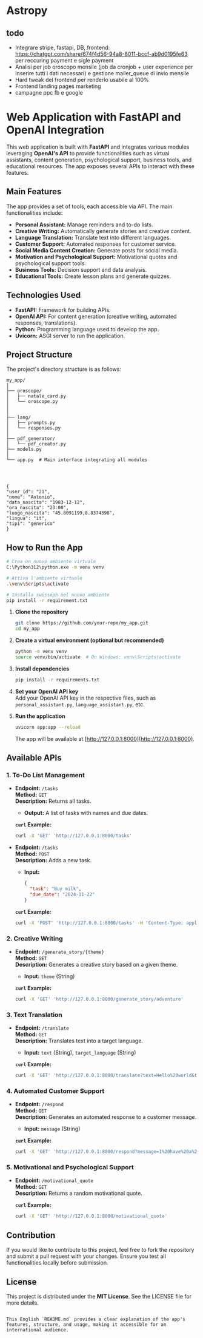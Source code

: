 # Astropy

## todo

- Integrare stripe, fastapi, DB, frontend: https://chatgpt.com/share/674f4d56-94a8-8011-bccf-ab9d0195fe63 per reccuring payment e sigle payment
- Analisi per job oroscopo mensile (job da cronjob + user experience per inserire tutti i dati necessari) e gestione mailer_queue di invio mensile
- Hard tweak del frontend per renderlo usabile al 100%
- Frontend landing pages marketing
- campagne ppc fb e google

# Web Application with FastAPI and OpenAI Integration  

This web application is built with **FastAPI** and integrates various modules leveraging **OpenAI's API** to provide functionalities such as virtual assistants, content generation, psychological support, business tools, and educational resources. The app exposes several APIs to interact with these features.

## Main Features  

The app provides a set of tools, each accessible via API. The main functionalities include:  

- **Personal Assistant:** Manage reminders and to-do lists.  
- **Creative Writing:** Automatically generate stories and creative content.  
- **Language Translation:** Translate text into different languages.  
- **Customer Support:** Automated responses for customer service.  
- **Social Media Content Creation:** Generate posts for social media.  
- **Motivation and Psychological Support:** Motivational quotes and psychological support tools.  
- **Business Tools:** Decision support and data analysis.  
- **Educational Tools:** Create lesson plans and generate quizzes.  

## Technologies Used  

- **FastAPI:** Framework for building APIs.  
- **OpenAI API:** For content generation (creative writing, automated responses, translations).  
- **Python:** Programming language used to develop the app.  
- **Uvicorn:** ASGI server to run the application.  

## Project Structure  

The project's directory structure is as follows:  

```
my_app/
│
├── oroscope/  
│   ├── natale_card.py 
│   └── oroscope.py  
│     
│
├── lang/  
│   ├── prompts.py  
│   └── responses.py   
│
├── pdf_generator/  
│   └── pdf_creator.py   
├── models.py    
│
└── app.py  # Main interface integrating all modules




{
"user_id": "21",
"nome": "Antonio",
"data_nascita": "1983-12-12",
"ora_nascita": "23:00",
"luogo_nascita": "45.8091199,8.8374398",
"lingua": "it",
"tipi": "generico"
}
```



## How to Run the App  
```bash
# Crea un nuovo ambiente virtuale
C:\Python312\python.exe -m venv venv

# Attiva l'ambiente virtuale
.\venv\Scripts\activate

# Installa swisseph nel nuovo ambiente
pip install -r requirement.txt
```

1. **Clone the repository**  
   ```bash  
   git clone https://github.com/your-repo/my_app.git  
   cd my_app  
   ```

2. **Create a virtual environment (optional but recommended)**  
   ```bash  
   python -m venv venv  
   source venv/bin/activate  # On Windows: venv\Scripts\activate  
   ```

3. **Install dependencies**  
   ```bash  
   pip install -r requirements.txt  
   ```

4. **Set your OpenAI API key**  
   Add your OpenAI API key in the respective files, such as `personal_assistant.py`, `language_assistant.py`, etc.  

5. **Run the application**  
   ```bash  
   uvicorn app:app --reload  
   ```  

   The app will be available at [http://127.0.0.1:8000](http://127.0.0.1:8000).  

## Available APIs  

### **1. To-Do List Management**  

- **Endpoint:** `/tasks`  
  **Method:** `GET`  
  **Description:** Returns all tasks.  
  - **Output:** A list of tasks with names and due dates.  

  **`curl` Example:**  
  ```bash  
  curl -X 'GET' 'http://127.0.0.1:8000/tasks'  
  ```  

- **Endpoint:** `/tasks`  
  **Method:** `POST`  
  **Description:** Adds a new task.  
  - **Input:**  
    ```json  
    {  
      "task": "Buy milk",  
      "due_date": "2024-11-22"  
    }  
    ```  

  **`curl` Example:**  
  ```bash  
  curl -X 'POST' 'http://127.0.0.1:8000/tasks' -H 'Content-Type: application/json' -d '{"task": "Buy milk", "due_date": "2024-11-22"}'  
  ```  

### **2. Creative Writing**  

- **Endpoint:** `/generate_story/{theme}`  
  **Method:** `GET`  
  **Description:** Generates a creative story based on a given theme.  
  - **Input:** `theme` (String)  

  **`curl` Example:**  
  ```bash  
  curl -X 'GET' 'http://127.0.0.1:8000/generate_story/adventure'  
  ```  

### **3. Text Translation**  

- **Endpoint:** `/translate`  
  **Method:** `GET`  
  **Description:** Translates text into a target language.  
  - **Input:** `text` (String), `target_language` (String)  

  **`curl` Example:**  
  ```bash  
  curl -X 'GET' 'http://127.0.0.1:8000/translate?text=Hello%20world&target_language=Spanish'  
  ```  

### **4. Automated Customer Support**  

- **Endpoint:** `/respond`  
  **Method:** `GET`  
  **Description:** Generates an automated response to a customer message.  
  - **Input:** `message` (String)  

  **`curl` Example:**  
  ```bash  
  curl -X 'GET' 'http://127.0.0.1:8000/respond?message=I%20have%20a%20question%20about%20my%20order'  
  ```  

### **5. Motivational and Psychological Support**  

- **Endpoint:** `/motivational_quote`  
  **Method:** `GET`  
  **Description:** Returns a random motivational quote.  

  **`curl` Example:**  
  ```bash  
  curl -X 'GET' 'http://127.0.0.1:8000/motivational_quote'  
  ```  

## Contribution  

If you would like to contribute to this project, feel free to fork the repository and submit a pull request with your changes. Ensure you test all functionalities locally before submission.  

## License  

This project is distributed under the **MIT License**. See the LICENSE file for more details.  
```

This English `README.md` provides a clear explanation of the app's features, structure, and usage, making it accessible for an international audience.
